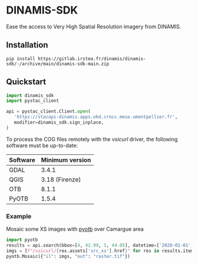 # DINAMIS-SDK

Ease the access to Very High Spatial Resolution imagery from DINAMIS.

## Installation

```commandline
pip install https://gitlab.irstea.fr/dinamis/dinamis-sdk/-/archive/main/dinamis-sdk-main.zip
```

## Quickstart

```python
import dinamis_sdk
import pystac_client

api = pystac_client.Client.open(
   'https://stacapi-dinamis.apps.okd.crocc.meso.umontpellier.fr',
   modifier=dinamis_sdk.sign_inplace,
)
```

To process the COG files remotely with the *vsicurl* driver, the following software must be up-to-date:

| Software | Minimum version |
|----------|-----------------|
| GDAL     | 3.4.1           |
| QGIS     | 3.18 (Firenze)  |
| OTB      | 8.1.1           |
 | PyOTB    | 1.5.4           |

### Example

Mosaic some XS images with [pyotb](https://pypi.org/project/pyotb/) over Camargue area

```python
import pyotb
results = api.search(bbox=[4, 42.99, 5, 44.05], datetime=['2020-01-01', '2022-01-02'])
imgs = [f"/vsicurl/{res.assets['src_xs'].href}" for res in results.items()]
pyotb.Mosaic({"il": imgs, "out": "raster.tif"})
```